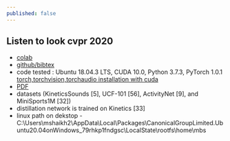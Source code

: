 ```yaml
---
published: false
---
```

## Listen to look cvpr 2020

- [colab ](https://colab.research.google.com/drive/1hnx-1CPi2kDjXifW1TJNNFtSBbJ2E1Hl?usp=sharing)
- [github/bibtex](https://github.com/facebookresearch/Listen-to-Look)
- code tested : Ubuntu 18.04.3 LTS, CUDA 10.0, Python 3.7.3, PyTorch 1.0.1 [torch,torchvision,torchaudio installation with cuda](https://pytorch.org/get-started/previous-versions/)
- [PDF](https://openaccess.thecvf.com/content_CVPR_2020/papers/Gao_Listen_to_Look_Action_Recognition_by_Previewing_Audio_CVPR_2020_paper.pdf) 
- datasets (KineticsSounds [5], UCF-101 [56], ActivityNet [9], and MiniSports1M [32])
-  distillation network is trained on Kinetics [33]
- linux path on dekstop - C:\Users\mshaikh2\AppData\Local\Packages\CanonicalGroupLimited.Ubuntu20.04onWindows_79rhkp1fndgsc\LocalState\rootfs\home\mbs 